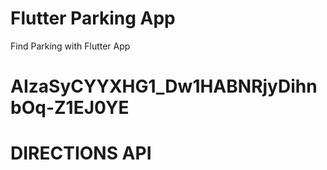 # Flutter Parking App
Find Parking with Flutter App
# AIzaSyCYYXHG1_Dw1HABNRjyDihnbOq-Z1EJ0YE
# DIRECTIONS API